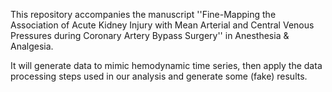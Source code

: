 This repository accompanies the manuscript ''Fine-Mapping the Association of Acute Kidney Injury with Mean Arterial and Central Venous Pressures during Coronary Artery Bypass Surgery'' in Anesthesia & Analgesia. 

It will generate data to mimic hemodynamic time series, then apply the data processing steps used in our analysis and generate some (fake) results. 

